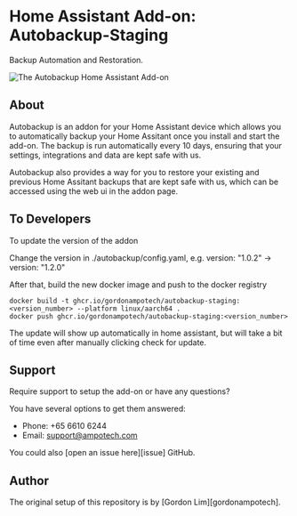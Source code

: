# Home Assistant Add-on: Autobackup-Staging

Backup Automation and Restoration.

![The Autobackup Home Assistant Add-on](images/screenshot.png)

## About

Autobackup is an addon for your Home Assistant device which allows you to automatically
backup your Home Assitant once you install and start the add-on. The backup is run automatically
every 10 days, ensuring that your settings, integrations and data are kept safe with us.

Autobackup also provides a way for you to restore your existing and previous Home Assitant backups
that are kept safe with us, which can be accessed using the web ui in the addon page.

## To Developers

To update the version of the addon

Change the version in ./autobackup/config.yaml, e.g. version: "1.0.2" -> version: "1.2.0"

After that, build the new docker image and push to the docker registry
```
docker build -t ghcr.io/gordonampotech/autobackup-staging:<version_number> --platform linux/aarch64 .
docker push ghcr.io/gordonampotech/autobackup-staging:<version_number>
```

The update will show up automatically in home assistant, but will take a bit of time even after manually clicking check for update.

## Support

Require support to setup the add-on or have any questions?

You have several options to get them answered:

- Phone: +65 6610 6244
- Email: support@ampotech.com

You could also [open an issue here][issue] GitHub.

## Author

The original setup of this repository is by [Gordon Lim][gordonampotech].